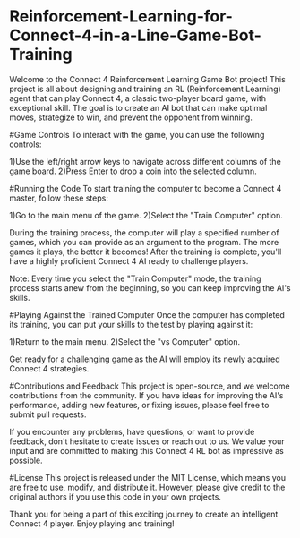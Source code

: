# Reinforcement-Learning-for-Connect-4-in-a-Line-Game-Bot-Training
Welcome to the Connect 4 Reinforcement Learning Game Bot project! This project is all about designing and training an RL (Reinforcement Learning) agent that can play Connect 4, a classic two-player board game, with exceptional skill. The goal is to create an AI bot that can make optimal moves, strategize to win, and prevent the opponent from winning.

#Game Controls
To interact with the game, you can use the following controls:

1)Use the left/right arrow keys to navigate across different columns of the game board.
2)Press Enter to drop a coin into the selected column.

#Running the Code
To start training the computer to become a Connect 4 master, follow these steps:

1)Go to the main menu of the game.
2)Select the "Train Computer" option.

During the training process, the computer will play a specified number of games, which you can provide as an argument to the program. The more games it plays, the better it becomes! After the training is complete, you'll have a highly proficient Connect 4 AI ready to challenge players.

Note: Every time you select the "Train Computer" mode, the training process starts anew from the beginning, so you can keep improving the AI's skills.

#Playing Against the Trained Computer
Once the computer has completed its training, you can put your skills to the test by playing against it:

1)Return to the main menu.
2)Select the "vs Computer" option.

Get ready for a challenging game as the AI will employ its newly acquired Connect 4 strategies.

#Contributions and Feedback
This project is open-source, and we welcome contributions from the community. If you have ideas for improving the AI's performance, adding new features, or fixing issues, please feel free to submit pull requests.

If you encounter any problems, have questions, or want to provide feedback, don't hesitate to create issues or reach out to us. We value your input and are committed to making this Connect 4 RL bot as impressive as possible.

#License
This project is released under the MIT License, which means you are free to use, modify, and distribute it. However, please give credit to the original authors if you use this code in your own projects.

Thank you for being a part of this exciting journey to create an intelligent Connect 4 player. Enjoy playing and training!
